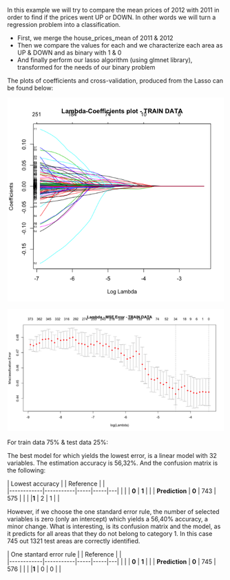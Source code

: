 In this example we will try to compare the mean prices of 2012 with 2011 in order to find if the prices went UP or DOWN. In other words we will turn a regression problem into a classification.

* First, we merge the house\_prices\_mean of 2011 & 2012
* Then we compare the values for each and we characterize each area as UP & DOWN and as binary with 1 & 0
* And finally perform our lasso algorithm (using glmnet library), transformed for the needs of our binary problem


The plots of coefficients and cross-validation, produced from the Lasso can be found below:

![](class-lasso-coeff.png)

![](class-lasso.png)

For train data 75% & test data 25%:

The best model for which yields the lowest error, is a linear model with 32 variables. The estimation accuracy is 56,32%. And the confusion matrix is the following:

|      Lowest accuracy      |  |   Reference  |     |   
|------------|-----------|-----|-----|---|
| |           | **0**   | **1**  |   |
|    **Prediction**         | **0**         | 743 | 575 |   |
|            |**1**       | 2   | 1   |   |
         


However, if we choose the one standard error rule, the number of selected variables is zero (only an intercept) which yields a 56,40% accuracy, a minor change. What is interesting, is its confusion matrix and the model, as it predicts for all areas that they do not belong to category 1. In this case 745 out 1321 test areas are correctly identified. 


|      One stantard error rule       |  |   Reference  |     |   
|------------|-----------|-----|-----|---|
| |           | **0**   | **1**  |   |
|    **Prediction**         | **0**         | 745 | 576 |   |
|            |**1**       | 0   | 0   |   |







